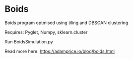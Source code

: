 # Boids
Boids program optmised using tiling and DBSCAN clustering

Requires: Pyglet, Numpy, sklearn.cluster

Run BoidsSimulation.py

Read more here: https://adamprice.io/blog/boids.html
